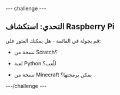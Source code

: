 \--- challenge \---

## التحدي: استكشاف Raspberry Pi

قم بجولة في القائمة - هل يمكنك العثور على:

+ نسخة من Scratch؟

+ لعبة Python للّعب؟

+ نسخة من Minecraft يمكن برمجتها؟

\---/challenge \---
